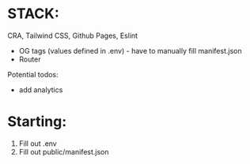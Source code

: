 # STACK:

CRA, Tailwind CSS, Github Pages, Eslint

* OG tags (values defined in .env) - have to manually fill manifest.json
* Router

Potential todos:
* add analytics

# Starting:

1. Fill out .env
2. Fill out public/manifest.json

